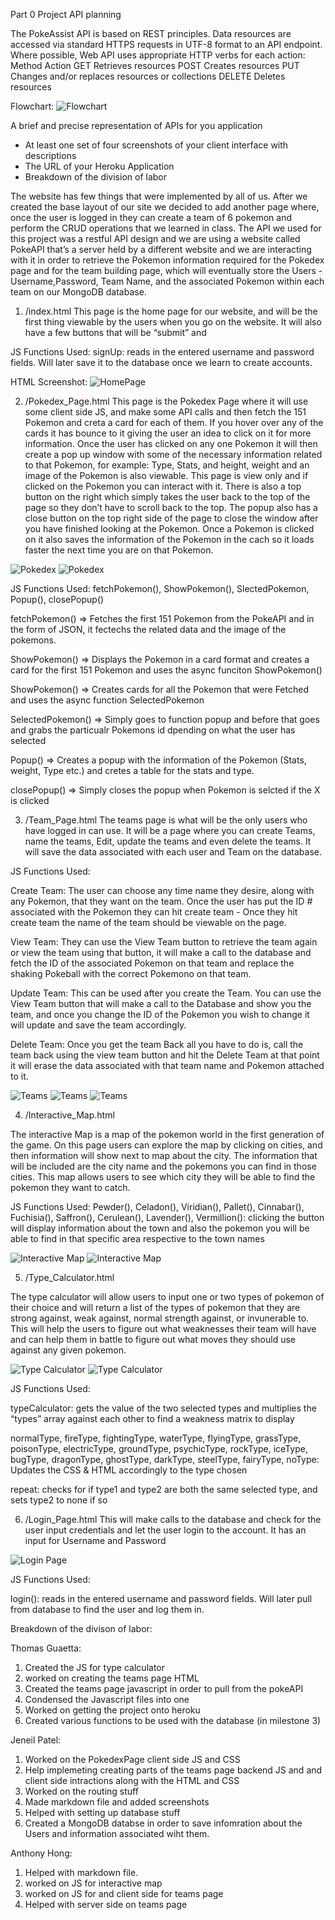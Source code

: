 Part 0 Project API planning

The PokeAssist API is based on REST principles. Data resources are accessed via standard HTTPS requests in UTF-8 format to an API endpoint. Where possible, Web API uses appropriate HTTP verbs for each action:
Method 	Action
GET 	Retrieves resources
POST 	Creates resources
PUT 	Changes and/or replaces resources or collections
DELETE 	Deletes resources


Flowchart:
![Flowchart](https://github.com/Jeenilpatel/cs326-final-Pi/blob/master/Docs/milestone2%20Images/API_Flowchart.JPG "Flowchart")


A brief and precise representation of APIs for you application
- At least one set of four screenshots of your client interface with descriptions
- The URL of your Heroku Application
- Breakdown of the division of labor 


The website has few things that were implemented by all of us. After we created the base layout of our site we decided to add another page where, once the user is logged in they can create a team of 6 pokemon and perform the CRUD operations that we learned in class. The API we used for this project was a restful API design and we are using a website called PokeAPI that’s a server held by a different website and we are interacting with it in order to retrieve the Pokemon information required for the Pokedex page and for the team building page, which will eventually store the Users - Username,Password,  Team Name, and the associated Pokemon within each team on our MongoDB database. 

    
1. /index.html
This page is the home page for our website, and will be the first thing viewable by the users when you go on the website. It will also have a few buttons that will be “submit” and 

JS Functions Used:
signUp: reads in the entered username and password fields. Will later save it to the database once we learn to create accounts.

HTML Screenshot:
![HomePage](https://github.com/Jeenilpatel/cs326-final-Pi/blob/master/Docs/milestone2%20Images/Home%20Page.png "Home Page HTML")


2. /Pokedex_Page.html
This page is the Pokedex Page where it will use some client side JS, and make some API calls and then fetch the 151 Pokemon and creta a card for each of them. If you hover over any of the cards it has bounce to it giving the user an idea to click on it for more information. Once the user has clicked on any one Pokemon it will then create a pop up window with some of the necessary information related to that Pokemon, for example: Type, Stats, and height, weight and an image of the Pokemon is also viewable.
    This page is view only and if clicked on the Pokemon you can interact with it. There is also a top button on the right which simply takes the user back to the top of the page so they don’t have to scroll back to the top. The popup also has a close button on the top right side of the page to close the window after you have finished looking at the Pokemon. Once a Pokemon is clicked on it also saves the information of the Pokemon in the cach so it loads faster the next time you are on that Pokemon. 

![Pokedex](https://github.com/Jeenilpatel/cs326-final-Pi/blob/master/Docs/milestone2%20Images/Pokdex%20p1.png "Pokedex p1")
![Pokedex](https://github.com/Jeenilpatel/cs326-final-Pi/blob/master/Docs/milestone2%20Images/Pokedex%20p2.png "Pokedex p2")

JS Functions Used: fetchPokemon(), ShowPokemon(), SlectedPokemon, Popup(), closePopup()

fetchPokemon() => Fetches the first 151 Pokemon from the PokeAPI and in the form of JSON, it fectechs the related data and the image of the pokemons.

ShowPokemon() => Displays the Pokemon in a card format and creates a card for the first 151 Pokemon and uses the async funciton ShowPokemon()

ShowPokemon() => Creates cards for all the Pokemon that were Fetched and uses the async function SelectedPokemon

SelectedPokemon() => Simply goes to function popup and before that goes and grabs the particualr Pokemons id dpending on what the user has selected

Popup() => Creates a popup with the information of the Pokemon (Stats, weight, Type etc.) and cretes a table for the stats and type.

closePopup() => Simply closes the popup when Pokemon is selcted if the X is clicked



3. /Team_Page.html
The teams page is what will be the only users who have logged in can use. It will be a page where you can create Teams, name the teams, Edit, update the teams and even delete the teams. It will save the data associated with each user and Team on the database. 

JS Functions Used:

Create Team: The user can choose any time name they desire, along with any Pokemon, that they want on the team. Once the user has put the ID # associated with the Pokemon they can hit create team - Once they hit create team the name of the team should be viewable on the page. 

View Team: They can use the View Team button to retrieve the team again or view the team using that button, it will make a call to the database and fetch the ID of the associated Pokemon on that team and replace the shaking Pokeball with the correct Pokemono on that team. 

Update Team: This can be used after you create the Team. You can use the View Team button that will make a call to the Database and show you the team, and once you change the ID of the Pokemon you wish to change it will update and save the team accordingly. 

Delete Team: Once you get the team Back all you have to do is, call the team back using the view team button and hit the Delete Team at that point it will erase the data associated with that team name and Pokemon attached  to it. 

![Teams](https://github.com/Jeenilpatel/cs326-final-Pi/blob/master/Docs/milestone2%20Images/Teams-page%20p1.png "Teams p1")
![Teams](https://github.com/Jeenilpatel/cs326-final-Pi/blob/master/Docs/milestone2%20Images/Teams-page%20p2.png "Teams p2")
![Teams](https://github.com/Jeenilpatel/cs326-final-Pi/blob/master/Docs/milestone2%20Images/Teams-page%20p3.png "Teams p3")



4. /Interactive_Map.html

The interactive Map is a map of the pokemon world in the first generation of the game. On this page users can explore the map by clicking on cities, and then information will show next to map about the city. The information that will be included are the city name and the pokemons you can find in those cities. This map allows users to see which city they will be able to find the pokemon they want to catch.

JS Functions Used:
Pewder(), Celadon(), Viridian(), Pallet(), Cinnabar(), Fuchisia(), Saffron(), Cerulean(), Lavender(), Vermillion(): clicking the button will display information about the town and also the pokemon you will be able to find in that specific area respective to the town names

![Interactive Map](https://github.com/Jeenilpatel/cs326-final-Pi/blob/master/Docs/milestone2%20Images/Maps%20p1.png "Interactive Map p1")
![Interactive Map](https://github.com/Jeenilpatel/cs326-final-Pi/blob/master/Docs/milestone2%20Images/Mapes%20p2.png "Interactive Map p2")


5. /Type_Calculator.html

The type calculator will allow users to input one or two types of pokemon of their choice and will return a list of the types of pokemon that they are strong against, weak against, normal strength against, or invunerable to. This will help the users to figure out what weaknesses their team will have and can help them in battle to figure out what moves they should use against any given pokemon.

![Type Calculator](https://github.com/Jeenilpatel/cs326-final-Pi/blob/master/Docs/milestone2%20Images/Type-calc%20p1.png "Type Calculator p1")
![Type Calculator](https://github.com/Jeenilpatel/cs326-final-Pi/blob/master/Docs/milestone2%20Images/Type-calc%20p2.png "Type Calculator p2")

JS Functions Used:

typeCalculator: gets the value of the two selected types and multiplies the “types” array against each other to find a weakness matrix to display

normalType, fireType, fightingType, waterType, flyingType, grassType, poisonType, electricType, groundType, psychicType, rockType, iceType, bugType, dragonType, ghostType, darkType, steelType, fairyType, noType: Updates the CSS & HTML accordingly to the type chosen

repeat: checks for if type1 and type2 are both the same selected type, and sets type2 to none if so


6. /Login_Page.html
This will make calls to the database and check for the user input credentials and let the user login to the account. It has an input for Username and Password

![Login Page](https://github.com/Jeenilpatel/cs326-final-Pi/blob/master/Docs/milestone2%20Images/Login.png "Login")

JS Functions Used:

login(): reads in the entered username and password fields. Will later pull from database to find the user and log them in.


Breakdown of the divison of labor:

Thomas Guaetta:
1. Created the JS for type calculator
2. worked on creating the teams page HTML
3. Created the teams page javascript in order to pull from the pokeAPI
4. Condensed the Javascript files into one
5. Worked on getting the project onto heroku
6. Created various functions to be used with the database (in milestone 3)

Jeneil Patel:
1. Worked on the PokedexPage client side JS and CSS 
2. Help implemeting creating parts of the teams page backend JS and and client side intractions along with the HTML and CSS
3. Worked on the routing stuff 
4. Made markdown file and added screenshots 
5. Helped with setting up database stuff
6. Created a MongoDB databse in order to save infomration about the Users and information associated wiht them.

Anthony Hong:
1. Helped with markdown file.
2. worked on JS for interactive map 
3. worked on JS for and client side for teams page
4. Helped with server side on teams page